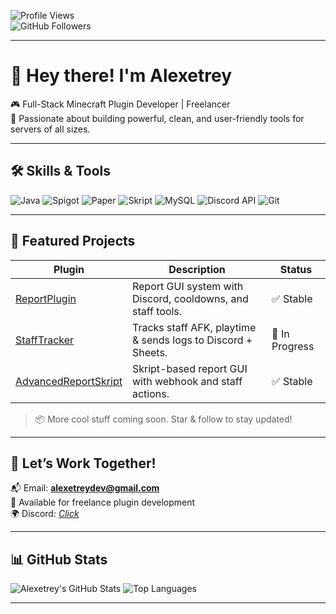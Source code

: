 <!-- GitHub Profile README for alexetrey -->

![Profile Views](https://komarev.com/ghpvc/?username=alexetrey&style=flat-square)  
![GitHub Followers](https://img.shields.io/github/followers/alexetrey?style=social)

---

# 👋 Hey there! I'm **Alexetrey**

🎮 Full-Stack Minecraft Plugin Developer | Freelancer  
🧠 Passionate about building powerful, clean, and user-friendly tools for servers of all sizes.  

---

## 🛠️ Skills & Tools

![Java](https://img.shields.io/badge/Java-ED8B00?style=for-the-badge&logo=java&logoColor=white)
![Spigot](https://img.shields.io/badge/Spigot-Powered-orange?style=for-the-badge)
![Paper](https://img.shields.io/badge/Paper-API-white?style=for-the-badge)
![Skript](https://img.shields.io/badge/Skript-Advanced-lightgrey?style=for-the-badge)
![MySQL](https://img.shields.io/badge/MySQL-00758F?style=for-the-badge&logo=mysql&logoColor=white)
![Discord API](https://img.shields.io/badge/Discord-Webhook-blue?style=for-the-badge&logo=discord)
![Git](https://img.shields.io/badge/Git-VersionControl-orange?style=for-the-badge)

---

## 🚀 Featured Projects

| Plugin | Description | Status |
|--------|-------------|--------|
| [ReportPlugin](https://github.com/alexetrey/ReportPlugin) | Report GUI system with Discord, cooldowns, and staff tools. | ✅ Stable |
| [StaffTracker](https://github.com/alexetrey/StaffTracker) | Tracks staff AFK, playtime & sends logs to Discord + Sheets. | 🚧 In Progress |
| [AdvancedReportSkript](https://github.com/alexetrey/AdvancedReportSkript) | Skript-based report GUI with webhook and staff actions. | ✅ Stable |

> 📦 More cool stuff coming soon. Star & follow to stay updated!

---

## 📩 Let’s Work Together!

📬 Email: **alexetreydev@gmail.com**  
🤝 Available for freelance plugin development  
🌍 Discord: *[Click](https://discord.gg/JU92xmESGb)*

---

## 📊 GitHub Stats

![Alexetrey's GitHub Stats](https://github-readme-stats.vercel.app/api?username=alexetrey&show_icons=true&theme=tokyonight)
![Top Languages](https://github-readme-stats.vercel.app/api/top-langs/?username=alexetrey&layout=compact&theme=tokyonight)

---
